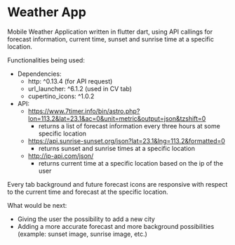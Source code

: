 # Weather App
Mobile Weather Application written in flutter dart, using API callings for forecast information, current time, sunset and sunrise time at a specific location.

Functionalities being used:

- Dependencies:
  - http: ^0.13.4 (for API request)
  - url_launcher: ^6.1.2 (used in CV tab)
  - cupertino_icons: ^1.0.2 
- API:
  -  https://www.7timer.info/bin/astro.php?lon=113.2&lat=23.1&ac=0&unit=metric&output=json&tzshift=0
      - returns a list of forecast information every three hours at some specific location
  -  https://api.sunrise-sunset.org/json?lat=23.1&lng=113.2&formatted=0 
      - returns sunset and sunrise times at a specific location
  -  http://ip-api.com/json/
      - returns current time at a specific location based on the ip of the user

Every tab background and future forecast icons are responsive with respect to the current time and forecast at the specific location. 

What would be next:
- Giving the user the possibility to add a new city
- Adding a more accurate forecast and more background possibilities (example: sunset image, sunrise image, etc.)
